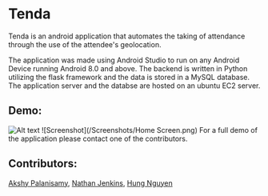 # Tenda

Tenda is an android application that automates the taking of attendance through the use of the attendee's geolocation. 

The application was made using Android Studio to run on any Android Device running Android 8.0 and above. The backend is written in Python utilizing the flask framework and the data is stored in a MySQL database. The application server and the databse are hosted on an ubuntu EC2 server.

## Demo:

![Alt text](Screenshots/Home_Screen.png?raw=true "Home Screen")
![Screenshot](/Screenshots/Home Screen.png)
For a full demo of the application please contact one of the contributors.

## Contributors:
[Akshy Palanisamy](https://pages.github.com/akshypalanisamy),
[Nathan Jenkins](https://pages.github.com/cha-boy-nate),
[Hung Nguyen](https://www.linkedin.com/in/hung-nguyen-3192a6132/)

